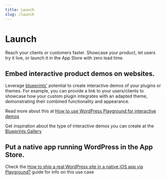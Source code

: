 ```yaml
---
title: Launch
slug: /launch
---
```


# Launch

Reach your clients or customers faster. Showcase your product, let users try it live, or launch it in the App Store with zero lead time.

## Embed interactive product demos on websites.

Leverage [blueprints'](#) potential to create interactive demos of your plugins or themes. For example, you can provide a link to your users/clients to showcase how your custom plugin integrates with an adapted theme, demonstrating their combined functionality and appearance.

Read more about this at [How to use WordPress Playground for interactive demos](https://developer.wordpress.org/news/2024/04/25/how-to-use-wordpress-playground-for-interactive-demos/)

Get inspiration about the type of interactive demos you can create at the [Blueprints Gallery](#)

## Put a native app running WordPress in the App Store.

Check the [How to ship a real WordPress site in a native iOS app via Playground?](../guides/how-to-ship-a-real-wordpress-site-in-a-native-ios-app-via-playground) guide for info on this use case
